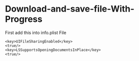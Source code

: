 # Download-and-save-file-With-Progress

First add this into info.plist File

	<key>UIFileSharingEnabled</key>
	<true/>
	<key>LSSupportsOpeningDocumentsInPlace</key>
	<true/>
  
  
